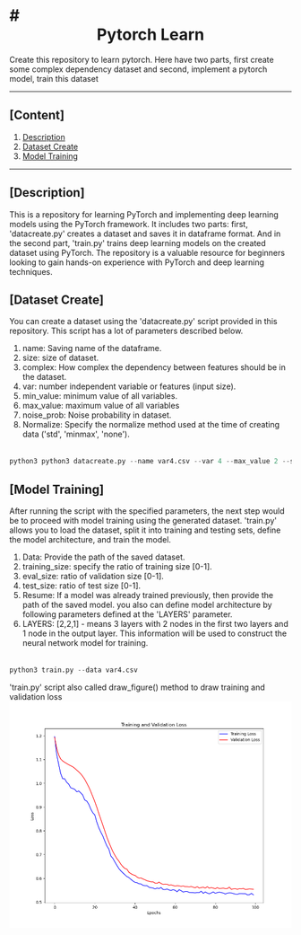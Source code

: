 # # <div align="center">Pytorch Learn</div>
Create this repository to learn pytorch. Here have two parts, first create some complex dependency dataset and second, implement a pytorch model, train this dataset

---

## [Content]
1. [Description](#description)   
2. [Dataset Create](#usage)  
3. [Model Training](#model-training)

---
## [Description]

This is a repository for learning PyTorch and implementing deep learning models using the PyTorch framework. It includes two parts: first, 'datacreate.py' creates a dataset and saves it in dataframe format. And in the second part, 'train.py' trains deep learning models on the created dataset using PyTorch. The repository is a valuable resource for beginners looking to gain hands-on experience with PyTorch and deep learning techniques. 

## [Dataset Create]

You can create a dataset using the 'datacreate.py' script provided in this repository. This script has a lot of parameters described below.
  1. name: Saving name of the dataframe.
  2. size: size of dataset.
  3. complex: How complex the dependency between features should be in the dataset.
  4. var: number independent variable or features (input size).
  5. min_value: minimum value of all variables.
  6. max_value: maximum value of all variables
  7. noise_prob: Noise probability in dataset.
  8. Normalize: Specify the normalize method used at the time of creating data ('std', 'minmax', 'none').


```python

python3 python3 datacreate.py --name var4.csv --var 4 --max_value 2 --size 2000

``` 


## [Model Training]

After running the script with the specified parameters, the next step would be to proceed with model training using the generated dataset. 'train.py' allows you to load the dataset, split it into training and testing sets, define the model architecture, and train the model.
  1. Data: Provide the path of the saved dataset.
  2. training_size: specify the ratio of training size [0-1].
  3. eval_size: ratio of validation size [0-1].
  4. test_size: ratio of test size [0-1].
  5. Resume: If a model was already trained previously, then provide the path of the saved model.
you also can define model architecture by following parameters defined at the 'LAYERS' parameter.
  6. LAYERS: [2,2,1] - means 3 layers with 2 nodes in the first two layers and 1 node in the output layer. This information will be used to construct the neural network model for training.

```python

python3 train.py --data var4.csv

``` 
'train.py' script also called draw_figure() method to draw training and validation loss
![result](loss_graph.png)
